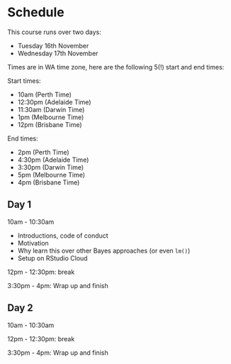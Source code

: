 # Schedule

This course runs over two days:

- Tuesday 16th November
- Wednesday 17th November

Times are in WA time zone, here are the following 5(!) start and end times:

Start times:

- 10am (Perth Time)
- 12:30pm (Adelaide Time)
- 11:30am (Darwin Time)
- 1pm (Melbourne Time)
- 12pm (Brisbane Time)

End times:

- 2pm (Perth Time)
- 4:30pm (Adelaide Time)
- 3:30pm (Darwin Time)
- 5pm (Melbourne Time)
- 4pm (Brisbane Time)


## Day 1

10am - 10:30am

- Introductions, code of conduct
- Motivation 
 - Why learn this over other Bayes approaches (or even `lm()`)
- Setup on RStudio Cloud


12pm - 12:30pm: break

3:30pm - 4pm: Wrap up and finish

## Day 2

10am - 10:30am

12pm - 12:30pm: break

3:30pm - 4pm: Wrap up and finish

